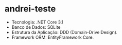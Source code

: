 # andrei-teste

- Tecnologia: .NET Core 3.1
- Banco de Dados: SQLite
- Estrutura da Aplicação: DDD (Domain-Drive Design).
- Framework ORM: EntityFramework Core.
